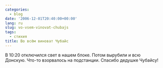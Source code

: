 ```yaml
---
categories:
  - blog
date: '2006-12-01T20:40:00+00:00'
lang: ru
slug: vo-vsem-vinovat-chubajs
tags:
  - стихия
title: Во всём виноват Чубайс
---
```




В 10:20 отключился свет в нашем блоке. Потом вырубили и всю Донскую. Что-то взорвалось на подстанции. Спасибо дедушке Чубайсу!